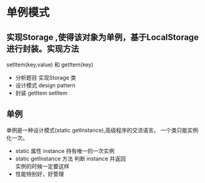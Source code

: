 # 单例模式

## 实现Storage ,使得该对象为**单例**，基于LocalStorage进行封装。实现方法
setItem(key,value) 和 getItem(key)
- 分析题目
实现Storage 类 
- 设计模式 design pattern 
- 封装 
  getItem
  setItem

## 单例
单例是一种设计模式(static getInstance),高级程序的交流语言。
一个类只能实例化一次。
- static 属性 instance 持有唯一的一次实例 
- static getInstance 方法 判断 instance 并返回  
  实例的时候一定要这样 
- 性能特别好，好管理